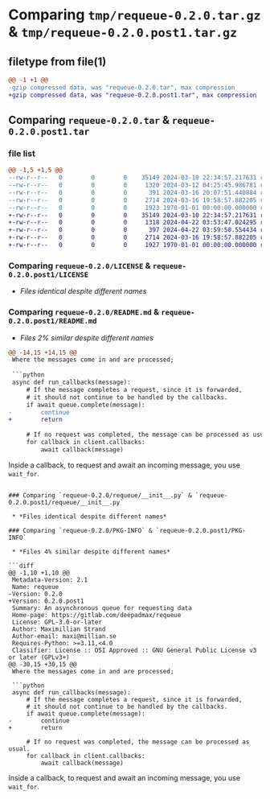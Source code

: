 # Comparing `tmp/requeue-0.2.0.tar.gz` & `tmp/requeue-0.2.0.post1.tar.gz`

## filetype from file(1)

```diff
@@ -1 +1 @@
-gzip compressed data, was "requeue-0.2.0.tar", max compression
+gzip compressed data, was "requeue-0.2.0.post1.tar", max compression
```

## Comparing `requeue-0.2.0.tar` & `requeue-0.2.0.post1.tar`

### file list

```diff
@@ -1,5 +1,5 @@
--rw-r--r--   0        0        0    35149 2024-03-10 22:34:57.217631 requeue-0.2.0/LICENSE
--rw-r--r--   0        0        0     1320 2024-03-12 04:25:45.986781 requeue-0.2.0/README.md
--rw-r--r--   0        0        0      391 2024-03-16 20:07:51.440884 requeue-0.2.0/pyproject.toml
--rw-r--r--   0        0        0     2714 2024-03-16 19:58:57.882205 requeue-0.2.0/requeue/__init__.py
--rw-r--r--   0        0        0     1923 1970-01-01 00:00:00.000000 requeue-0.2.0/PKG-INFO
+-rw-r--r--   0        0        0    35149 2024-03-10 22:34:57.217631 requeue-0.2.0.post1/LICENSE
+-rw-r--r--   0        0        0     1318 2024-04-22 03:53:47.024295 requeue-0.2.0.post1/README.md
+-rw-r--r--   0        0        0      397 2024-04-22 03:59:50.554434 requeue-0.2.0.post1/pyproject.toml
+-rw-r--r--   0        0        0     2714 2024-03-16 19:58:57.882205 requeue-0.2.0.post1/requeue/__init__.py
+-rw-r--r--   0        0        0     1927 1970-01-01 00:00:00.000000 requeue-0.2.0.post1/PKG-INFO
```

### Comparing `requeue-0.2.0/LICENSE` & `requeue-0.2.0.post1/LICENSE`

 * *Files identical despite different names*

### Comparing `requeue-0.2.0/README.md` & `requeue-0.2.0.post1/README.md`

 * *Files 2% similar despite different names*

```diff
@@ -14,15 +14,15 @@
 Where the messages come in and are processed;
 
 ```python
 async def run_callbacks(message):
     # If the message completes a request, since it is forwarded,
     # it should not continue to be handled by the callbacks.
     if await queue.complete(message):
-        continue
+        return
 
     # If no request was completed, the message can be processed as usual.
     for callback in client.callbacks:
         await callback(message)
 ```
 
 Inside a callback, to request and await an incoming message, you use `wait_for`.
```

### Comparing `requeue-0.2.0/requeue/__init__.py` & `requeue-0.2.0.post1/requeue/__init__.py`

 * *Files identical despite different names*

### Comparing `requeue-0.2.0/PKG-INFO` & `requeue-0.2.0.post1/PKG-INFO`

 * *Files 4% similar despite different names*

```diff
@@ -1,10 +1,10 @@
 Metadata-Version: 2.1
 Name: requeue
-Version: 0.2.0
+Version: 0.2.0.post1
 Summary: An asynchronous queue for requesting data
 Home-page: https://gitlab.com/deepadmax/requeue
 License: GPL-3.0-or-later
 Author: Maximillian Strand
 Author-email: maxi@millian.se
 Requires-Python: >=3.11,<4.0
 Classifier: License :: OSI Approved :: GNU General Public License v3 or later (GPLv3+)
@@ -30,15 +30,15 @@
 Where the messages come in and are processed;
 
 ```python
 async def run_callbacks(message):
     # If the message completes a request, since it is forwarded,
     # it should not continue to be handled by the callbacks.
     if await queue.complete(message):
-        continue
+        return
 
     # If no request was completed, the message can be processed as usual.
     for callback in client.callbacks:
         await callback(message)
 ```
 
 Inside a callback, to request and await an incoming message, you use `wait_for`.
```

